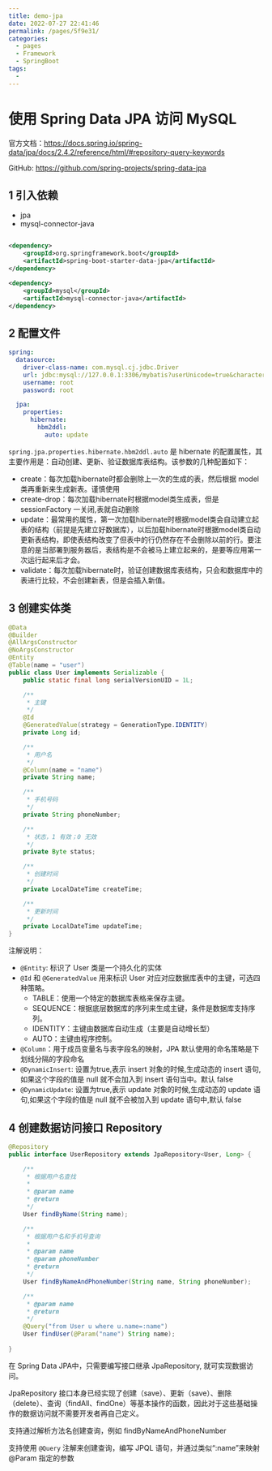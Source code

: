 ```yaml
---
title: demo-jpa
date: 2022-07-27 22:41:46
permalink: /pages/5f9e31/
categories:
  - pages
  - Framework
  - SpringBoot
tags:
  - 
---
```

# 使用 Spring Data JPA 访问 MySQL

官方文档：https://docs.spring.io/spring-data/jpa/docs/2.4.2/reference/html/#repository-query-keywords

GitHub: https://github.com/spring-projects/spring-data-jpa

## 1 引入依赖

- jpa
- mysql-connector-java

```xml

<dependency>
    <groupId>org.springframework.boot</groupId>
    <artifactId>spring-boot-starter-data-jpa</artifactId>
</dependency>

<dependency>
    <groupId>mysql</groupId>
    <artifactId>mysql-connector-java</artifactId>
</dependency>
```

## 2 配置文件

```yaml
spring:
  datasource:
    driver-class-name: com.mysql.cj.jdbc.Driver
    url: jdbc:mysql://127.0.0.1:3306/mybatis?userUnicode=true&characterEncoding=UTF-8&useSSL=false&autoReconnect=true&failOverReadOnly=false&serverTimezone=GMT%2B8
    username: root
    password: root

  jpa:
    properties:
      hibernate:
        hbm2ddl:
          auto: update
```

`spring.jpa.properties.hibernate.hbm2ddl.auto` 是 hibernate 的配置属性，其主要作用是：自动创建、更新、验证数据库表结构。该参数的几种配置如下：

- create：每次加载hibernate时都会删除上一次的生成的表，然后根据 model 类再重新来生成新表。谨慎使用
- create-drop：每次加载hibernate时根据model类生成表，但是 sessionFactory 一关闭,表就自动删除
- update：最常用的属性，第一次加载hibernate时根据model类会自动建立起表的结构（前提是先建立好数据库），以后加载hibernate时根据model类自动更新表结构，即使表结构改变了但表中的行仍然存在不会删除以前的行。要注意的是当部署到服务器后，表结构是不会被马上建立起来的，是要等应用第一次运行起来后才会。
- validate：每次加载hibernate时，验证创建数据库表结构，只会和数据库中的表进行比较，不会创建新表，但是会插入新值。

## 3 创建实体类

```java
@Data
@Builder
@AllArgsConstructor
@NoArgsConstructor
@Entity
@Table(name = "user")
public class User implements Serializable {
    public static final long serialVersionUID = 1L;

    /**
     * 主键
     */
    @Id
    @GeneratedValue(strategy = GenerationType.IDENTITY)
    private Long id;

    /**
     * 用户名
     */
    @Column(name = "name")
    private String name;

    /**
     * 手机号码
     */
    private String phoneNumber;

    /**
     * 状态，1 有效；0 无效
     */
    private Byte status;

    /**
     * 创建时间
     */
    private LocalDateTime createTime;

    /**
     * 更新时间
     */
    private LocalDateTime updateTime;
}
```

注解说明：

- `@Entity`: 标识了 User 类是一个持久化的实体
- `@Id` 和 `@GeneratedValue` 用来标识 User 对应对应数据库表中的主键，可选四种策略。
    - TABLE：使用一个特定的数据库表格来保存主键。
    - SEQUENCE：根据底层数据库的序列来生成主键，条件是数据库支持序列。
    - IDENTITY：主键由数据库自动生成（主要是自动增长型）
    - AUTO：主键由程序控制。
- `@Column`：用于成员变量名与表字段名的映射，JPA 默认使用的命名策略是下划线分隔的字段命名
- `@DynamicInsert`: 设置为true,表示 insert 对象的时候,生成动态的 insert 语句,如果这个字段的值是 null 就不会加入到 insert 语句当中。默认 false
- `@DynamicUpdate`: 设置为true,表示 update 对象的时候,生成动态的 update 语句,如果这个字段的值是 null 就不会被加入到 update 语句中,默认 false

## 4 创建数据访问接口 Repository
```java
@Repository
public interface UserRepository extends JpaRepository<User, Long> {

    /**
     * 根据用户名查找
     *
     * @param name
     * @return
     */
    User findByName(String name);

    /**
     * 根据用户名和手机号查询
     *
     * @param name
     * @param phoneNumber
     * @return
     */
    User findByNameAndPhoneNumber(String name, String phoneNumber);

    /**
     * @param name
     * @return
     */
    @Query("from User u where u.name=:name")
    User findUser(@Param("name") String name);
    
}
```
在 Spring Data JPA中，只需要编写接口继承 JpaRepository, 就可实现数据访问。

JpaRepository 接口本身已经实现了创建（save）、更新（save）、删除（delete）、查询（findAll、findOne）等基本操作的函数，因此对于这些基础操作的数据访问就不需要开发者再自己定义。

支持通过解析方法名创建查询，例如 findByNameAndPhoneNumber

支持使用 `@Query` 注解来创建查询，编写 JPQL 语句，并通过类似“:name”来映射 @Param 指定的参数